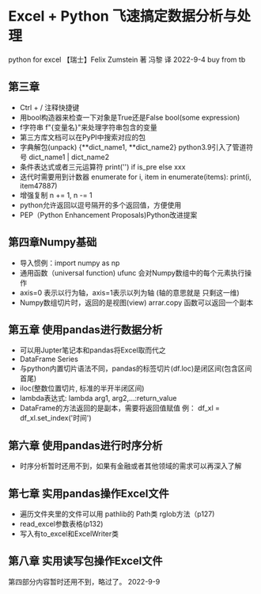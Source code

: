 # Excel + Python 飞速搞定数据分析与处理
python for excel 【瑞士】Felix Zumstein 著 冯黎 译
2022-9-4 buy from tb

## 第三章
+ Ctrl + / 注释快捷键
+ 用bool构造器来检查一下对象是True还是False bool(some expression)
+ f字符串 f"{变量名}"来处理字符串包含的变量
+ 第三方库文档可以在PyPI中搜索对应的包 
+ 字典解包(unpack)
    {**dict_name1, **dict_name2} python3.9引入了管道符号 dict_name1 | dict_name2
+ 条件表达式或者三元运算符
    print('') if is_pre else xxx
+ 迭代时需要用到计数器 enumerate
    for i, item in enumerate(items): print(i, item47887)
+ 增强复制 n += 1, n -= 1
+ python允许返回以逗号隔开的多个返回值，方便使用
+ PEP（Python Enhancement Proposals)Python改进提案

## 第四章Numpy基础
+ 导入惯例：import numpy as np
+ 通用函数（universal function) ufunc 会对Numpy数组中的每个元素执行操作
+ axis=0 表示以行为轴，axis=1表示以列为轴 (轴的意思就是 只剩这一维)
+ Numpy数组切片时，返回的是视图(view) arrar.copy 函数可以返回一个副本

## 第五章 使用pandas进行数据分析
- 可以用Jupter笔记本和pandas将Excel取而代之
- DataFrame Series
- 与python内置切片语法不同，pandas的标签切片(df.loc)是闭区间(包含区间首尾)
- iloc(整数位置切片, 标准的半开半闭区间)
- lambda表达式: lambda arg1, arg2,...:return_value
- DataFrame的方法返回的是副本，需要将返回值赋值 例： df_xl = df_xl.set_index('时间')

## 第六章 使用pandas进行时序分析
- 时序分析暂时还用不到，如果有金融或者其他领域的需求可以再深入了解

## 第七章 实用pandas操作Excel文件
- 遍历文件夹里的文件可以用 pathlib的 Path类 rglob方法（p127)
- read_excel参数表格(p132) 
- 写入有to_excel和ExcelWriter类

## 第八章 实用读写包操作Excel文件
第四部分内容暂时还用不到，略过了。
2022-9-9

